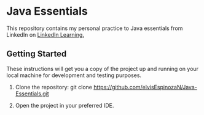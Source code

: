 # Java Essentials

This repository contains my personal practice to Java essentials from LinkedIn on [LinkedIn Learning.](https://www.linkedin.com/learning/)

## Getting Started

These instructions will get you a copy of the project up and running on your local machine for development and testing purposes.

1. Clone the repository: git clone https://github.com/elvisEspinozaN/Java-Essentials.git

2. Open the project in your preferred IDE.